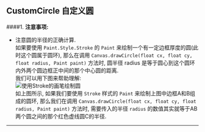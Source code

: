 ## <span id="CustomCircle">CustomCircle 自定义圆</span>

####1. **注意事项:**   
- 注意圆的半径的正确计算.   
    如果要使用 `Paint.Style.Stroke` 的 `Paint` 来绘制一个有一定边框厚度的圆(此时这个圆属于圆环), 那么在调用 `Canvas.drawCircle(float cx, float cy, float radius, Paint paint)` 方法时, 圆半径 radius 是等于圆心到这个圆环内外两个圆边框正中间的那个中心圆的距离.           
    我们可以用下图来帮助理解:   
    ![使用Stroke的画笔绘制圆][CustomCircle 自定义圆-使用Stroke的画笔绘制圆]   
    如上图所示, 如果我们要使用 `Stroke` 样式的 `Paint` 来绘制上图中边框A和B组成的圆环, 那么我们在调用 `Canvas.drawCircle(float cx, float cy, float radius, Paint paint)` 方法时, 需要传入的半径 `radius` 的数值其实就等于AB两个圆之间的那个红色虚线圆C的半径.
   
---




[CustomCircle 自定义圆-使用Stroke的画笔绘制圆]: https://github.com/clevergump/AndroidDemo-CustomViewsDemo/blob/master/CustomCircle/image/%E4%BD%BF%E7%94%A8Stroke%E7%9A%84%E7%94%BB%E7%AC%94%E7%BB%98%E5%88%B6%E5%9C%86.png